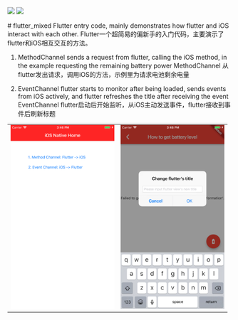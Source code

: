 ![](https://img.shields.io/badge/Support-Flutter-blue.svg)
![](https://img.shields.io/badge/Author-Jue%20Wang-orange.svg)

<table>
# flutter_mixed
<tr>
Flutter entry code, mainly demonstrates how flutter and iOS interact with each other.
</tr>
<tr>
Flutter一个超简易的偏新手的入门代码，主要演示了flutter和iOS相互交互的方法。


1. MethodChannel sends a request from flutter, calling the iOS method, in the example requesting the remaining battery power
MethodChannel 从flutter发出请求，调用iOS的方法，示例里为请求电池剩余电量


2. EventChannel flutter starts to monitor after being loaded, sends events from iOS actively, and flutter refreshes the title after receiving the event
EventChannel flutter启动后开始监听，从iOS主动发送事件，flutter接收到事件后刷新标题
</tr>
<tr>
  <td>
  <img width="232.875" height="414"     src="https://github.com/Mishidexfc/flutter_beginner/blob/master/ScreenShots/Simulator%20Screen%20Shot%20-%20iPhone%208%20Plus%20-%202018-10-17%20at%2015.46.36.png"/>
  </td>
  <td>
  <img width="232.875" height="414" src="https://github.com/Mishidexfc/flutter_beginner/blob/master/ScreenShots/Simulator%20Screen%20Shot%20-%20iPhone%208%20Plus%20-%202018-10-17%20at%2015.46.49.png"/>
   </td>
</tr>
</table>

